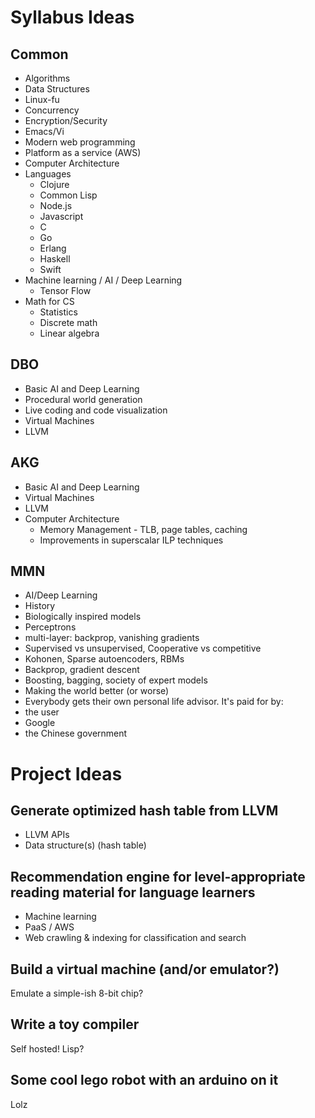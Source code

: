 # Syllabus Ideas

## Common

* Algorithms
* Data Structures
* Linux-fu
* Concurrency
* Encryption/Security
* Emacs/Vi
* Modern web programming
* Platform as a service (AWS)
* Computer Architecture
* Languages
  * Clojure
  * Common Lisp
  * Node.js
  * Javascript
  * C
  * Go
  * Erlang
  * Haskell
  * Swift
* Machine learning / AI / Deep Learning
  * Tensor Flow
* Math for CS
  * Statistics
  * Discrete math
  * Linear algebra
  
## DBO

* Basic AI and Deep Learning
* Procedural world generation
* Live coding and code visualization
* Virtual Machines
* LLVM

## AKG

* Basic AI and Deep Learning
* Virtual Machines
* LLVM
* Computer Architecture
  * Memory Management - TLB, page tables, caching
  * Improvements in superscalar ILP techniques

## MMN

* AI/Deep Learning
 * History
  * Biologically inspired models 
  * Perceptrons
  * multi-layer: backprop, vanishing gradients
 * Supervised vs unsupervised, Cooperative vs competitive
  * Kohonen, Sparse autoencoders, RBMs
  * Backprop, gradient descent
  * Boosting, bagging, society of expert models
* Making the world better (or worse)
 * Everybody gets their own personal life advisor. It's paid for by:
  * the user
  * Google
  * the Chinese government
  
# Project Ideas

## Generate optimized hash table from LLVM

* LLVM APIs
* Data structure(s) (hash table)

## Recommendation engine for level-appropriate reading material for language learners

* Machine learning
* PaaS / AWS
* Web crawling & indexing for classification and search
 
## Build a virtual machine (and/or emulator?)

Emulate a simple-ish 8-bit chip?

## Write a toy compiler

Self hosted! Lisp? 

## Some cool lego robot with an arduino on it

Lolz



